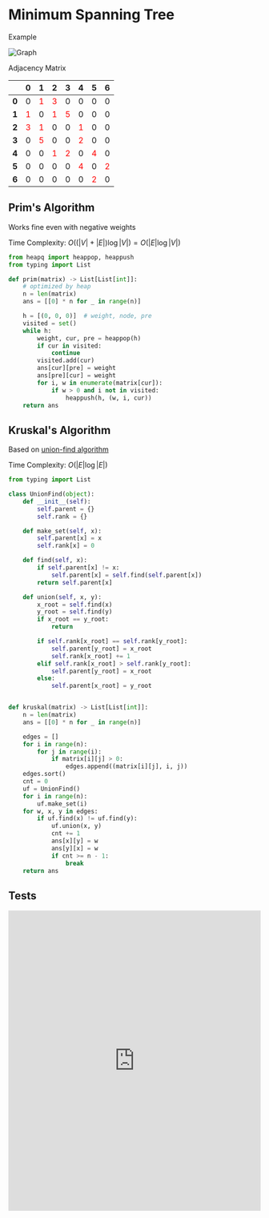 # Minimum Spanning Tree

Example

![Graph](@assets/img/algorithms/graph/weighted-graph.png)

Adjacency Matrix

|                                         |                0                 |                1                 |                2                 |                3                 |                4                 |                5                 |                6                 |
| :-------------------------------------: | :------------------------------: | :------------------------------: | :------------------------------: | :------------------------------: | :------------------------------: | :------------------------------: | :------------------------------: |
| <span style="font-weight:bold">0</span> |                0                 | <span style="color:red">1</span> | <span style="color:red">3</span> |                0                 |                0                 |                0                 |                0                 |
| <span style="font-weight:bold">1</span> | <span style="color:red">1</span> |                0                 | <span style="color:red">1</span> | <span style="color:red">5</span> |                0                 |                0                 |                0                 |
| <span style="font-weight:bold">2</span> | <span style="color:red">3</span> | <span style="color:red">1</span> |                0                 |                0                 | <span style="color:red">1</span> |                0                 |                0                 |
| <span style="font-weight:bold">3</span> |                0                 | <span style="color:red">5</span> |                0                 |                0                 | <span style="color:red">2</span> |                0                 |                0                 |
| <span style="font-weight:bold">4</span> |                0                 |                0                 | <span style="color:red">1</span> | <span style="color:red">2</span> |                0                 | <span style="color:red">4</span> |                0                 |
| <span style="font-weight:bold">5</span> |                0                 |                0                 |                0                 |                0                 | <span style="color:red">4</span> |                0                 | <span style="color:red">2</span> |
| <span style="font-weight:bold">6</span> |                0                 |                0                 |                0                 |                0                 |                0                 | <span style="color:red">2</span> |                0                 |

## Prim's Algorithm

Works fine even with negative weights

Time Complexity: $O((|V|+|E|)\log |V|)=O(|E|\log |V|)$

```py
from heapq import heappop, heappush
from typing import List

def prim(matrix) -> List[List[int]]:
    # optimized by heap
    n = len(matrix)
    ans = [[0] * n for _ in range(n)]

    h = [(0, 0, 0)]  # weight, node, pre
    visited = set()
    while h:
        weight, cur, pre = heappop(h)
        if cur in visited:
            continue
        visited.add(cur)
        ans[cur][pre] = weight
        ans[pre][cur] = weight
        for i, w in enumerate(matrix[cur]):
            if w > 0 and i not in visited:
                heappush(h, (w, i, cur))
    return ans
```

[comment]: # "# todo: 加改进版heap"

## Kruskal's Algorithm

Based on [union-find algorithm](./disjoint-sets.md)

Time Complexity: $O(|E| \log |E|)$

```py
from typing import List

class UnionFind(object):
    def __init__(self):
        self.parent = {}
        self.rank = {}

    def make_set(self, x):
        self.parent[x] = x
        self.rank[x] = 0

    def find(self, x):
        if self.parent[x] != x:
            self.parent[x] = self.find(self.parent[x])
        return self.parent[x]

    def union(self, x, y):
        x_root = self.find(x)
        y_root = self.find(y)
        if x_root == y_root:
            return

        if self.rank[x_root] == self.rank[y_root]:
            self.parent[y_root] = x_root
            self.rank[x_root] += 1
        elif self.rank[x_root] > self.rank[y_root]:
            self.parent[y_root] = x_root
        else:
            self.parent[x_root] = y_root


def kruskal(matrix) -> List[List[int]]:
    n = len(matrix)
    ans = [[0] * n for _ in range(n)]

    edges = []
    for i in range(n):
        for j in range(i):
            if matrix[i][j] > 0:
                edges.append((matrix[i][j], i, j))
    edges.sort()
    cnt = 0
    uf = UnionFind()
    for i in range(n):
        uf.make_set(i)
    for w, x, y in edges:
        if uf.find(x) != uf.find(y):
            uf.union(x, y)
            cnt += 1
            ans[x][y] = w
            ans[y][x] = w
            if cnt >= n - 1:
                break
    return ans
```

## Tests

<iframe height="600px" width="100%" src="https://repl.it/@LucienZhang/mst?lite=true" scrolling="no" frameborder="no" allowtransparency="true" allowfullscreen="true" sandbox="allow-forms allow-pointer-lock allow-popups allow-same-origin allow-scripts allow-modals" loading="lazy"></iframe>

